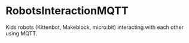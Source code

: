 # RobotsInteractionMQTT
Kids robots (Kittenbot, Makeblock, micro:bit) interacting with each other using MQTT.
